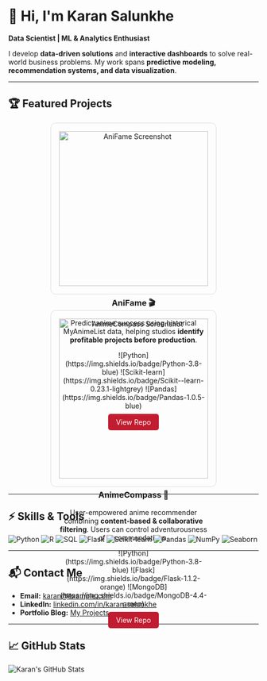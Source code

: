 # 👋 Hi, I'm Karan Salunkhe

**Data Scientist | ML & Analytics Enthusiast**  

I develop **data-driven solutions** and **interactive dashboards** to solve real-world business problems. My work spans **predictive modeling, recommendation systems, and data visualization**.  

---

## 🏆 Featured Projects

<div style="display:flex; flex-wrap:wrap; gap:2rem; justify-content:center;">

<!-- AniFame Card -->
<div style="border:1px solid #ddd; padding:1rem; border-radius:10px; width:300px; text-align:center; transition: transform 0.3s;" onmouseover="this.style.transform='scale(1.05)'" onmouseout="this.style.transform='scale(1)'">
  <img src="https://user-images.githubusercontent.com/62628676/97792286-b8978b00-1bb2-11eb-8a9d-7df79a578d28.png" width="100%" alt="AniFame Screenshot"/>
  <h3>AniFame 🎬</h3>
  <p>Predict anime success using historical MyAnimeList data, helping studios <strong>identify profitable projects before production</strong>.</p>
  <div>
    ![Python](https://img.shields.io/badge/Python-3.8-blue) 
    ![Scikit-learn](https://img.shields.io/badge/Scikit--learn-0.23.1-lightgrey) 
    ![Pandas](https://img.shields.io/badge/Pandas-1.0.5-blue)
  </div>
  <a href="https://github.com/Karan-Salunkhe/AniFame" style="display:inline-block; margin-top:0.5rem; padding:0.5rem 1rem; background-color:#c11c2f; color:#fff; border-radius:5px; text-decoration:none;">View Repo</a>
</div>

<!-- AnimeCompass Card -->
<div style="border:1px solid #ddd; padding:1rem; border-radius:10px; width:300px; text-align:center; transition: transform 0.3s;" onmouseover="this.style.transform='scale(1.05)'" onmouseout="this.style.transform='scale(1)'">
  <img src="https://user-images.githubusercontent.com/62628676/93409135-33efe800-f864-11ea-9c10-0396cda3428d.png" width="100%" alt="AnimeCompass Screenshot"/>
  <h3>AnimeCompass 🧭</h3>
  <p>User-empowered anime recommender combining <strong>content-based & collaborative filtering</strong>. Users can control adventurousness of recommendations.</p>
  <div>
    ![Python](https://img.shields.io/badge/Python-3.8-blue) 
    ![Flask](https://img.shields.io/badge/Flask-1.1.2-orange) 
    ![MongoDB](https://img.shields.io/badge/MongoDB-4.4-green)
  </div>
  <a href="https://github.com/Karan-Salunkhe/AnimeCompass" style="display:inline-block; margin-top:0.5rem; padding:0.5rem 1rem; background-color:#c11c2f; color:#fff; border-radius:5px; text-decoration:none;">View Repo</a>
</div>

</div>

---

## ⚡ Skills & Tools
![Python](https://img.shields.io/badge/Python-3.8-blue) 
![R](https://img.shields.io/badge/R-4.2.3-blue) 
![SQL](https://img.shields.io/badge/SQL-PostgreSQL-green) 
![Flask](https://img.shields.io/badge/Flask-1.1.2-orange) 
![Scikit-learn](https://img.shields.io/badge/Scikit--learn-0.23.1-lightgrey) 
![Pandas](https://img.shields.io/badge/Pandas-1.0.5-blue) 
![NumPy](https://img.shields.io/badge/NumPy-1.18.5-lightgrey) 
![Seaborn](https://img.shields.io/badge/Seaborn-0.10.1-purple)

---

## 📬 Contact Me
- **Email:** karan@example.com  
- **LinkedIn:** [linkedin.com/in/karan-salunkhe](https://www.linkedin.com/in/karan-salunkhe/)  
- **Portfolio Blog:** [My Projects](https://binhhoang.io/blog/anime-recommender/)  

---

## 📈 GitHub Stats
![Karan's GitHub Stats](https://github-readme-stats.vercel.app/api?username=Karan-Salunkhe&show_icons=true&theme=blue-green)
